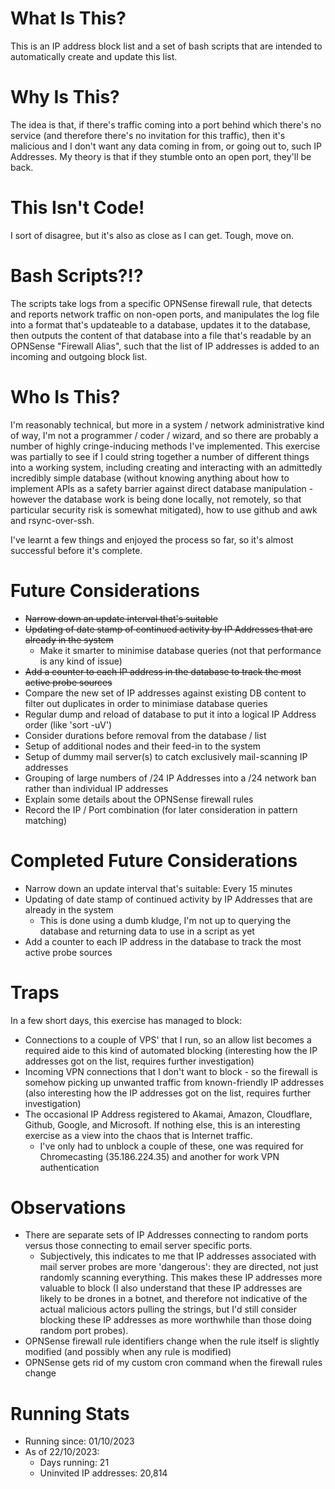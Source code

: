 # What Is This?
This is an IP address block list and a set of bash scripts that are intended to automatically create and update this list.

# Why Is This?
The idea is that, if there's traffic coming into a port behind which there's no service (and therefore there's no invitation for this traffic), then it's malicious and I don't want any data coming in from, or going out to, such IP Addresses. My theory is that if they stumble onto an open port, they'll be back.

# This Isn't Code!
I sort of disagree, but it's also as close as I can get. Tough, move on.

# Bash Scripts?!?
The scripts take logs from a specific OPNSense firewall rule, that detects and reports network traffic on non-open ports, and manipulates the log file into a format that's updateable to a database, updates it to the database, then outputs the content of that database into a file that's readable by an OPNSense "Firewall Alias", such that the list of IP addresses is added to an incoming and outgoing block list.

# Who Is This?
I'm reasonably technical, but more in a system / network administrative kind of way, I'm not a programmer / coder / wizard, and so there are probably a number of highly cringe-inducing methods I've implemented. This exercise was partially to see if I could string together a number of different things into a working system, including creating and interacting with an admittedly incredibly simple database (without knowing anything about how to implement APIs as a safety barrier against direct database manipulation - however the database work is being done locally, not remotely, so that particular security risk is somewhat mitigated), how to use github and awk and rsync-over-ssh.

I've learnt a few things and enjoyed the process so far, so it's almost successful before it's complete.

# Future Considerations

- ~~Narrow down an update interval that's suitable~~
- ~~Updating of date stamp of continued activity by IP Addresses that are already in the system~~
  - Make it smarter to minimise database queries (not that performance is any kind of issue)
- ~~Add a counter to each IP address in the database to track the most active probe sources~~
- Compare the new set of IP addresses against existing DB content to filter out duplicates in order to minimiase database queries
- Regular dump and reload of database to put it into a logical IP Address order (like 'sort -uV')
- Consider durations before removal from the database / list
- Setup of additional nodes and their feed-in to the system
- Setup of dummy mail server(s) to catch exclusively mail-scanning IP addresses
- Grouping of large numbers of /24 IP Addresses into a /24 network ban rather than individual IP addresses
- Explain some details about the OPNSense firewall rules
- Record the IP / Port combination (for later consideration in pattern matching)

# Completed Future Considerations

- Narrow down an update interval that's suitable: Every 15 minutes
- Updating of date stamp of continued activity by IP Addresses that are already in the system
  - This is done using a dumb kludge, I'm not up to querying the database and returning data to use in a script as yet
- Add a counter to each IP address in the database to track the most active probe sources

# Traps
In a few short days, this exercise has managed to block:
- Connections to a couple of VPS' that I run, so an allow list becomes a required aide to this kind of automated blocking (interesting how the IP addresses got on the list, requires further investigation)
- Incoming VPN connections that I don't want to block - so the firewall is somehow picking up unwanted traffic from known-friendly IP addresses (also interesting how the IP addresses got on the list, requires further investigation)
- The occasional IP Address registered to Akamai, Amazon, Cloudflare, Github, Google, and Microsoft. If nothing else, this is an interesting exercise as a view into the chaos that is Internet traffic.
  - I've only had to unblock a couple of these, one was required for Chromecasting (35.186.224.35) and another for work VPN authentication

# Observations
- There are separate sets of IP Addresses connecting to random ports versus those connecting to email server specific ports.
  - Subjectively, this indicates to me that IP addresses associated with mail server probes are more 'dangerous': they are directed, not just randomly scanning everything. This makes these IP addresses more valuable to block (I also understand that these IP addresses are likely to be drones in a botnet, and therefore not indicative of the actual malicious actors pulling the strings, but I'd still consider blocking these IP addresses as more worthwhile than those doing random port probes).
- OPNSense firewall rule identifiers change when the rule itself is slightly modified (and possibly when any rule is modified)
- OPNSense gets rid of my custom cron command when the firewall rules change

# Running Stats
- Running since: 01/10/2023
- As of 22/10/2023:
  - Days running: 21
  - Uninvited IP addresses: 20,814
